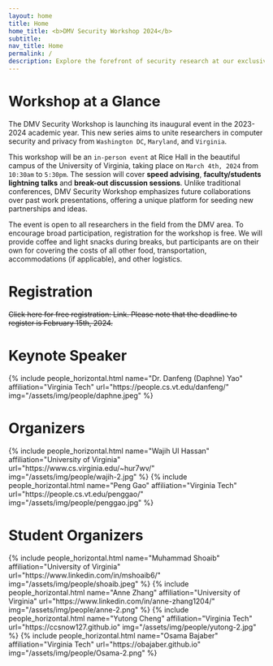 ```yaml
---
layout: home
title: Home
home_title: <b>DMV Security Workshop 2024</b>
subtitle:
nav_title: Home
permalink: /
description: Explore the forefront of security research at our exclusive workshop, uniting aspiring researchers from Washington D.C., Maryland, and Virginia.
---
```


# Workshop at a Glance

The DMV Security Workshop is launching its inaugural event in the 2023-2024 academic year. This new series aims to unite researchers in computer security and privacy from `Washington DC`, `Maryland`, and `Virginia`.

This workshop will be an `in-person event` at Rice Hall in the beautiful campus of the University of Virginia, taking place on `March 4th, 2024` from `10:30am` to `5:30pm`. The session will cover <b>speed advising</b>, <b>faculty/students lightning talks</b> and <b>break-out discussion sessions</b>. Unlike traditional conferences, DMV Security Workshop emphasizes future collaborations over past work presentations, offering a unique platform for seeding new partnerships and ideas.

The event is open to all researchers in the field from the DMV area. To encourage broad participation, registration for the workshop is free. We will provide coffee and light snacks during breaks, but participants are on their own for covering the costs of all other food, transportation, accommodations (if applicable), and other logistics.

# Registration

<s>Click here for free registration: Link. Please note that the deadline to register is February 15th, 2024.</s>

# Keynote Speaker
<div class="row row-cols-2 projects pt-3 pb-3">
  {% include people_horizontal.html name="Dr. Danfeng (Daphne) Yao" affiliation="Virginia Tech" url="https://people.cs.vt.edu/danfeng/" img="/assets/img/people/daphne.jpeg" %}
</div>


# Organizers
<div class="row row-cols-2 projects pt-3 pb-3">
  {% include people_horizontal.html name="Wajih Ul Hassan" affiliation="University of Virginia" url="https://www.cs.virginia.edu/~hur7wv/" img="/assets/img/people/wajih-2.jpg" %}
  {% include people_horizontal.html name="Peng Gao" affiliation="Virginia Tech" url="https://people.cs.vt.edu/penggao/" img="/assets/img/people/penggao.jpg" %}
</div>

# Student Organizers
<div class="row row-cols-2 projects pt-3 pb-3">
  {% include people_horizontal.html name="Muhammad Shoaib" affiliation="University of Virginia" url="https://www.linkedin.com/in/mshoaib6/" img="/assets/img/people/shoaib.jpeg" %}
  {% include people_horizontal.html name="Anne Zhang" affiliation="University of Virginia" url="https://www.linkedin.com/in/anne-zhang1204/" img="/assets/img/people/anne-2.png" %}
  {% include people_horizontal.html name="Yutong Cheng" affiliation="Virginia Tech" url="https://ccsnow127.github.io" img="/assets/img/people/yutong-2.jpg" %}
  {% include people_horizontal.html name="Osama Bajaber" affiliation="Virginia Tech" url="https://obajaber.github.io" img="/assets/img/people/Osama-2.png" %}
</div>
